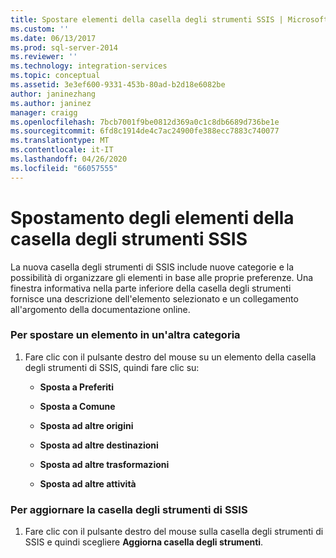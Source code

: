```yaml
---
title: Spostare elementi della casella degli strumenti SSIS | Microsoft Docs
ms.custom: ''
ms.date: 06/13/2017
ms.prod: sql-server-2014
ms.reviewer: ''
ms.technology: integration-services
ms.topic: conceptual
ms.assetid: 3e3ef600-9331-453b-80ad-b2d18e6082be
author: janinezhang
ms.author: janinez
manager: craigg
ms.openlocfilehash: 7bcb7001f9be0812d369a0c1c8db6689d736be1e
ms.sourcegitcommit: 6fd8c1914de4c7ac24900fe388ecc7883c740077
ms.translationtype: MT
ms.contentlocale: it-IT
ms.lasthandoff: 04/26/2020
ms.locfileid: "66057555"
---
```

# <a name="move-ssis-toolbox-items"></a>Spostamento degli elementi della casella degli strumenti SSIS
  La nuova casella degli strumenti di SSIS include nuove categorie e la possibilità di organizzare gli elementi in base alle proprie preferenze. Una finestra informativa nella parte inferiore della casella degli strumenti fornisce una descrizione dell'elemento selezionato e un collegamento all'argomento della documentazione online.  
  
### <a name="to-move-an-item-to-another-category"></a>Per spostare un elemento in un'altra categoria  
  
1.  Fare clic con il pulsante destro del mouse su un elemento della casella degli strumenti di SSIS, quindi fare clic su:  
  
    -   **Sposta a Preferiti**  
  
    -   **Sposta a Comune**  
  
    -   **Sposta ad altre origini**  
  
    -   **Sposta ad altre destinazioni**  
  
    -   **Sposta ad altre trasformazioni**  
  
    -   **Sposta ad altre attività**  
  
### <a name="to-refresh-the-ssis-toolbox"></a>Per aggiornare la casella degli strumenti di SSIS  
  
1.  Fare clic con il pulsante destro del mouse sulla casella degli strumenti di SSIS e quindi scegliere **Aggiorna casella degli strumenti**.  
  
  
